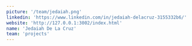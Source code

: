 ```yaml
---
picture: '/team/jedaiah.png'
linkedin: 'https://www.linkedin.com/in/jedaiah-delacruz-3155332b6/'
website: 'http://127.0.0.1:3002/index.html'
name: 'Jedaiah De La Cruz'
team: 'projects'
---
```

